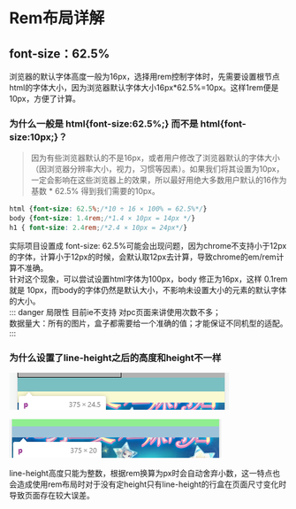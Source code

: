 # Rem布局详解
## font-size：62.5%
浏览器的默认字体高度一般为16px，选择用rem控制字体时，先需要设置根节点html的字体大小，因为浏览器默认字体大小16px*62.5%=10px。这样1rem便是10px，方便了计算。
### 为什么一般是 html{font-size:62.5%;} 而不是 html{font-size:10px;}？
>因为有些浏览器默认的不是16px，或者用户修改了浏览器默认的字体大小（因浏览器分辨率大小，视力，习惯等因素）。如果我们将其设置为10px，一定会影响在这些浏览器上的效果，所以最好用绝大多数用户默认的16作为基数 * 62.5% 得到我们需要的10px。
``` css 
html {font-size: 62.5%;/*10 ÷ 16 × 100% = 62.5%*/}
body {font-size: 1.4rem;/*1.4 × 10px = 14px */}
h1 { font-size: 2.4rem;/*2.4 × 10px = 24px*/}
```
实际项目设置成 font-size: 62.5%可能会出现问题，因为chrome不支持小于12px的字体，计算小于12px的时候，会默认取12px去计算，导致chrome的em/rem计算不准确。  
针对这个现象，可以尝试设置html字体为100px，body 修正为16px，这样 0.1rem 就是 10px，而body的字体仍然是默认大小，不影响未设置大小的元素的默认字体的大小。  
::: danger 局限性
目前ie不支持 对pc页面来讲使用次数不多；  
数据量大：所有的图片，盒子都需要给一个准确的值；才能保证不同机型的适配。
:::

### 为什么设置了line-height之后的高度和height不一样    
![css行高与高](../.vuepress/public/rem_1.png)   

![css行高与高](../.vuepress/public/rem_2.png)  

line-height高度只能为整数，根据rem换算为px时会自动舍弃小数，这一特点也会造成使用rem布局时对于没有定height只有line-height的行盒在页面尺寸变化时导致页面存在较大误差。